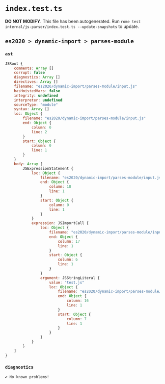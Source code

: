 # `index.test.ts`

**DO NOT MODIFY**. This file has been autogenerated. Run `rome test internal/js-parser/index.test.ts --update-snapshots` to update.

## `es2020 > dynamic-import > parses-module`

### `ast`

```javascript
JSRoot {
	comments: Array []
	corrupt: false
	diagnostics: Array []
	directives: Array []
	filename: "es2020/dynamic-import/parses-module/input.js"
	hasHoistedVars: false
	integrity: undefined
	interpreter: undefined
	sourceType: "module"
	syntax: Array []
	loc: Object {
		filename: "es2020/dynamic-import/parses-module/input.js"
		end: Object {
			column: 0
			line: 2
		}
		start: Object {
			column: 0
			line: 1
		}
	}
	body: Array [
		JSExpressionStatement {
			loc: Object {
				filename: "es2020/dynamic-import/parses-module/input.js"
				end: Object {
					column: 18
					line: 1
				}
				start: Object {
					column: 0
					line: 1
				}
			}
			expression: JSImportCall {
				loc: Object {
					filename: "es2020/dynamic-import/parses-module/input.js"
					end: Object {
						column: 17
						line: 1
					}
					start: Object {
						column: 6
						line: 1
					}
				}
				argument: JSStringLiteral {
					value: "test.js"
					loc: Object {
						filename: "es2020/dynamic-import/parses-module/input.js"
						end: Object {
							column: 16
							line: 1
						}
						start: Object {
							column: 7
							line: 1
						}
					}
				}
			}
		}
	]
}
```

### `diagnostics`

```
✔ No known problems!

```
